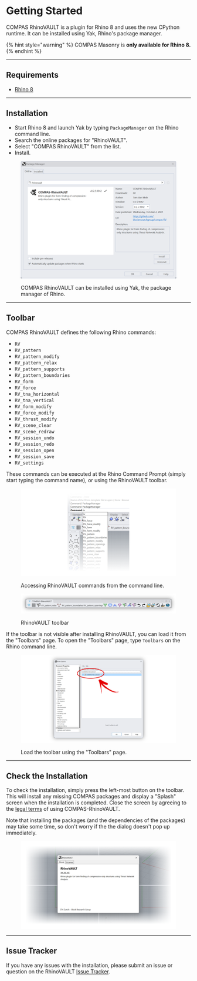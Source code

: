 # Getting Started

COMPAS RhinoVAULT is a plugin for Rhino 8 and uses the new CPython runtime. It can be installed using Yak, Rhino's package manager.

{% hint style="warning" %}
COMPAS Masonry is **only available for Rhino 8.**
{% endhint %}

***

## Requirements

* [Rhino 8](https://www.rhino3d.com/)

***

## Installation

* Start Rhino 8 and launch Yak by typing `PackageManager` on the Rhino command line.
* Search the online packages for "RhinoVAULT".
* Select "COMPAS RhinoVAULT" from the list.
* Install.

<figure><img src="../.gitbook/assets/RV_package-manager.png" alt=""><figcaption><p>COMPAS RhinoVAULT can be installed using Yak, the package manager of Rhino.</p></figcaption></figure>

***

## Toolbar

COMPAS RhinoVAULT defines the following Rhino commands:

* `RV`
* `RV_pattern`
* `RV_pattern_modify`
* `RV_pattern_relax`
* `RV_pattern_supports`
* `RV_pattern_boundaries`
* `RV_form`
* `RV_force`
* `RV_tna_horizontal`
* `RV_tna_vertical`
* `RV_form_modify`
* `RV_force_modify`
* `RV_thrust_modify`
* `RV_scene_clear`
* `RV_scene_redraw`
* `RV_session_undo`
* `RV_session_redo`
* `RV_session_open`
* `RV_session_save`
* `RV_settings`

These commands can be executed at the Rhino Command Prompt (simply start typing the command name), or using the RhinoVAULT toolbar.

<figure><img src="../.gitbook/assets/RV_command-line.png" alt=""><figcaption><p>Accessing RhinoVAULT commands from the command line.</p></figcaption></figure>

<figure><img src="../.gitbook/assets/RV_toolbar.png" alt=""><figcaption><p>RhinoVAULT toolbar</p></figcaption></figure>

If the toolbar is not visible after installing RhinoVAULT, you can load it from the "Toolbars" page. To open the "Toolbars" page, type `Toolbars` on the Rhino command line.

<figure><img src="../.gitbook/assets/RV_toolbar-install.png" alt=""><figcaption><p>Load the toolbar using the "Toolbars" page.</p></figcaption></figure>

***

## Check the Installation

To check the installation, simply press the left-most button on the toolbar. This will install any missing COMPAS packages and display a "Splash" screen when the installation is completed. Close the screen by agreeing to the [legal terms](../additional-information/legal-terms.md) of using COMPAS-RhinoVAULT.

Note that installing the packages (and the dependencies of the packages) may take some time, so don't worry if the the dialog doesn't pop up immediately.

<figure><img src="../.gitbook/assets/RV_popup.png" alt=""><figcaption></figcaption></figure>

***

## Issue Tracker

If you have any issues with the installation, please submit an issue or question on the RhinoVAULT [Issue Tracker](https://github.com/blockresearchgroup/compas-RV/issues).
